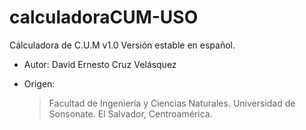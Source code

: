# calculadoraCUM-USO
Cálculadora de C.U.M v1.0
Versión estable en español.

* Autor: David Ernesto Cruz Velásquez

* Origen:
  > Facultad de Ingeniería y Ciencias Naturales.
  > Universidad de Sonsonate.
  > El Salvador, Centroamérica.
